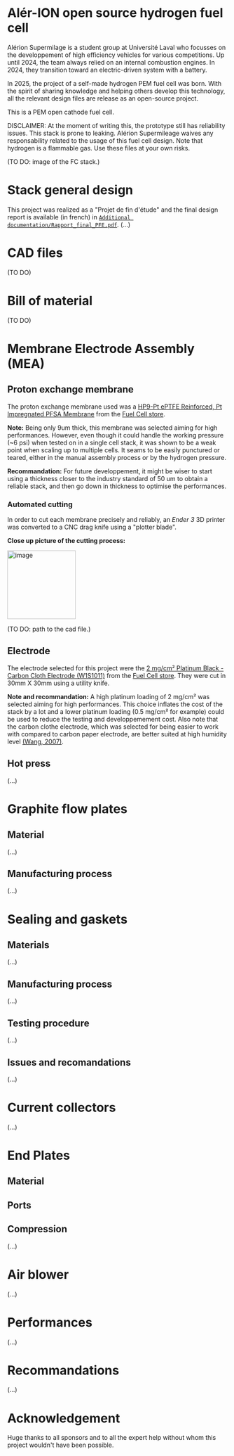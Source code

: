 # Alér-ION open source hydrogen fuel cell
Alérion Supermilage is a student group at Université Laval who focusses on the developpement of high efficiency vehicles for various competitions. Up until 2024, the team always relied on an internal combustion engines. In 2024, they transition toward an electric-driven system with a battery.

In 2025, the project of a self-made hydrogen PEM fuel cell was born. With the spirit of sharing knowledge and helping others develop this technology, all the relevant design files are release as an open-source project.

This is a PEM open cathode fuel cell.

DISCLAIMER: At the moment of writing this, the prototype still has reliability issues. This stack is prone to leaking. Alérion Supermileage waives any responsability related to the usage of this fuel cell design. Note that hydrogen is a flammable gas. Use these files at your own risks.

(TO DO: image of the FC stack.)

# Stack general design
This project was realized as a "Projet de fin d'étude" and the final design report is available (in french) in [`Additional documentation/Rapport_final_PFE.pdf`](https://github.com/Alerion-SuperMileage-UL/ALER-ION-open-source-fuel-cell/blob/f2cdef219edfe725619d7147de9b8b1a14c1f4f9/Additional%20documentation/Rapport_final_PFE.pdf). 
(...)

# CAD files
(TO DO)

# Bill of material
(TO DO)

# Membrane Electrode Assembly (MEA)
## Proton exchange membrane
The proton exchange membrane used was a [HP9-Pt ePTFE Reinforced, Pt Impregnated PFSA Membrane](https://www.fuelcellstore.com/eptfe-reinforced-pfsa-membrane-9-microns-pt-impregnated?search=78010010) from the [Fuel Cell store](www.fuelcellstore.com).

**Note:** Being only 9um thick, this membrane was selected aiming for high performances. However, even though it could handle the working pressure (~6 psi) when tested on in a single cell stack, it was shown to be a weak point when scaling up to multiple cells. It seams to be easily punctured or teared, either in the manual assembly process or by the hydrogen pressure. 

**Recommandation:** For future developpement, it might be wiser to start using a thickness closer to the industry standard of 50 um to obtain a reliable stack, and then go down in thickness to optimise the performances.

### Automated cutting
In order to cut each membrane precisely and reliably, an *Ender 3* 3D printer was converted to a CNC drag knife using a "plotter blade".

**Close up picture of the cutting process:**

<img width="156" alt="image" src="https://github.com/user-attachments/assets/7160e051-dac2-477e-b382-158644859551" />

(TO DO: path to the cad file.)



## Electrode

The electrode selected for this project were the [2 mg/cm² Platinum Black - Carbon Cloth Electrode (W1S1011)](https://www.fuelcellstore.com/carbon-cloth-2-ptb-gas-diffusion-electrode-w1s1011?search=11060067) from the [Fuel Cell store](www.fuelcellstore.com). They were cut in 30mm X 30mm using a utility knife.

**Note and recommandation:** A high platinum loading of 2 mg/cm² was selected aiming for high performances. This choice inflates the cost of the stack by a lot and a lower platinum loading (0.5 mg/cm² for example) could be used to reduce the testing and developpemement cost. Also note that the carbon clothe electrode, which was selected for being easier to work with compared to carbon paper electrode, are better suited at high humidity level [(Wang, 2007)](https://doi.org/10.1016/j.electacta.2006.11.012).

## Hot press
(...)

# Graphite flow plates
## Material
(...)
## Manufacturing process
(...)

# Sealing and gaskets 
## Materials
(...)
## Manufacturing process
(...)
## Testing procedure
(...)
## Issues and recomandations
(...)

# Current collectors
(...)
# End Plates
## Material
## Ports
## Compression
(...)

# Air blower
(...)
# Performances
(...)

# Recommandations
(...)
# Acknowledgement
Huge thanks to all sponsors and to all the expert help without whom this project wouldn't have been possible.
